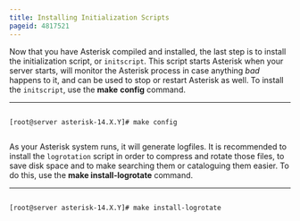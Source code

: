 ```yaml
---
title: Installing Initialization Scripts
pageid: 4817521
---
```


Now that you have Asterisk compiled and installed, the last step is to install the initialization script, or `initscript`. This script starts Asterisk when your server starts, will monitor the Asterisk process in case anything *bad* happens to it, and can be used to stop or restart Asterisk as well. To install the `initscript`, use the **make** **config** command.




---

  
  


```

[root@server asterisk-14.X.Y]# make config


```


As your Asterisk system runs, it will generate logfiles. It is recommended to install the `logrotation` script in order to compress and rotate those files, to save disk space and to make searching them or cataloguing them easier. To do this, use the **make install-logrotate** command.




---

  
  


```

[root@server asterisk-14.X.Y]# make install-logrotate


```


